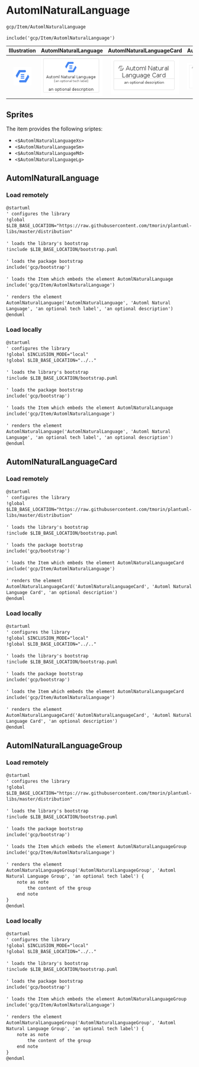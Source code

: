 # AutomlNaturalLanguage


```text
gcp/Item/AutomlNaturalLanguage
```

```text
include('gcp/Item/AutomlNaturalLanguage')
```



| Illustration | AutomlNaturalLanguage | AutomlNaturalLanguageCard | AutomlNaturalLanguageGroup |
| :---: | :---: | :---: | :---: |
| ![illustration for Illustration](../../gcp/Item/AutomlNaturalLanguage.png) | ![illustration for AutomlNaturalLanguage](../../gcp/Item/AutomlNaturalLanguage.Local.png) | ![illustration for AutomlNaturalLanguageCard](../../gcp/Item/AutomlNaturalLanguageCard.Local.png) | ![illustration for AutomlNaturalLanguageGroup](../../gcp/Item/AutomlNaturalLanguageGroup.Local.png) |



## Sprites
The item provides the following sriptes:

- `<$AutomlNaturalLanguageXs>`
- `<$AutomlNaturalLanguageSm>`
- `<$AutomlNaturalLanguageMd>`
- `<$AutomlNaturalLanguageLg>`





## AutomlNaturalLanguage

### Load remotely
```plantuml
@startuml
' configures the library
!global $LIB_BASE_LOCATION="https://raw.githubusercontent.com/tmorin/plantuml-libs/master/distribution"

' loads the library's bootstrap
!include $LIB_BASE_LOCATION/bootstrap.puml

' loads the package bootstrap
include('gcp/bootstrap')

' loads the Item which embeds the element AutomlNaturalLanguage
include('gcp/Item/AutomlNaturalLanguage')

' renders the element
AutomlNaturalLanguage('AutomlNaturalLanguage', 'Automl Natural Language', 'an optional tech label', 'an optional description')
@enduml
```

### Load locally
```plantuml
@startuml
' configures the library
!global $INCLUSION_MODE="local"
!global $LIB_BASE_LOCATION="../.."

' loads the library's bootstrap
!include $LIB_BASE_LOCATION/bootstrap.puml

' loads the package bootstrap
include('gcp/bootstrap')

' loads the Item which embeds the element AutomlNaturalLanguage
include('gcp/Item/AutomlNaturalLanguage')

' renders the element
AutomlNaturalLanguage('AutomlNaturalLanguage', 'Automl Natural Language', 'an optional tech label', 'an optional description')
@enduml
```

## AutomlNaturalLanguageCard

### Load remotely
```plantuml
@startuml
' configures the library
!global $LIB_BASE_LOCATION="https://raw.githubusercontent.com/tmorin/plantuml-libs/master/distribution"

' loads the library's bootstrap
!include $LIB_BASE_LOCATION/bootstrap.puml

' loads the package bootstrap
include('gcp/bootstrap')

' loads the Item which embeds the element AutomlNaturalLanguageCard
include('gcp/Item/AutomlNaturalLanguage')

' renders the element
AutomlNaturalLanguageCard('AutomlNaturalLanguageCard', 'Automl Natural Language Card', 'an optional description')
@enduml
```

### Load locally
```plantuml
@startuml
' configures the library
!global $INCLUSION_MODE="local"
!global $LIB_BASE_LOCATION="../.."

' loads the library's bootstrap
!include $LIB_BASE_LOCATION/bootstrap.puml

' loads the package bootstrap
include('gcp/bootstrap')

' loads the Item which embeds the element AutomlNaturalLanguageCard
include('gcp/Item/AutomlNaturalLanguage')

' renders the element
AutomlNaturalLanguageCard('AutomlNaturalLanguageCard', 'Automl Natural Language Card', 'an optional description')
@enduml
```

## AutomlNaturalLanguageGroup

### Load remotely
```plantuml
@startuml
' configures the library
!global $LIB_BASE_LOCATION="https://raw.githubusercontent.com/tmorin/plantuml-libs/master/distribution"

' loads the library's bootstrap
!include $LIB_BASE_LOCATION/bootstrap.puml

' loads the package bootstrap
include('gcp/bootstrap')

' loads the Item which embeds the element AutomlNaturalLanguageGroup
include('gcp/Item/AutomlNaturalLanguage')

' renders the element
AutomlNaturalLanguageGroup('AutomlNaturalLanguageGroup', 'Automl Natural Language Group', 'an optional tech label') {
    note as note
        the content of the group
    end note
}
@enduml
```

### Load locally
```plantuml
@startuml
' configures the library
!global $INCLUSION_MODE="local"
!global $LIB_BASE_LOCATION="../.."

' loads the library's bootstrap
!include $LIB_BASE_LOCATION/bootstrap.puml

' loads the package bootstrap
include('gcp/bootstrap')

' loads the Item which embeds the element AutomlNaturalLanguageGroup
include('gcp/Item/AutomlNaturalLanguage')

' renders the element
AutomlNaturalLanguageGroup('AutomlNaturalLanguageGroup', 'Automl Natural Language Group', 'an optional tech label') {
    note as note
        the content of the group
    end note
}
@enduml
```

